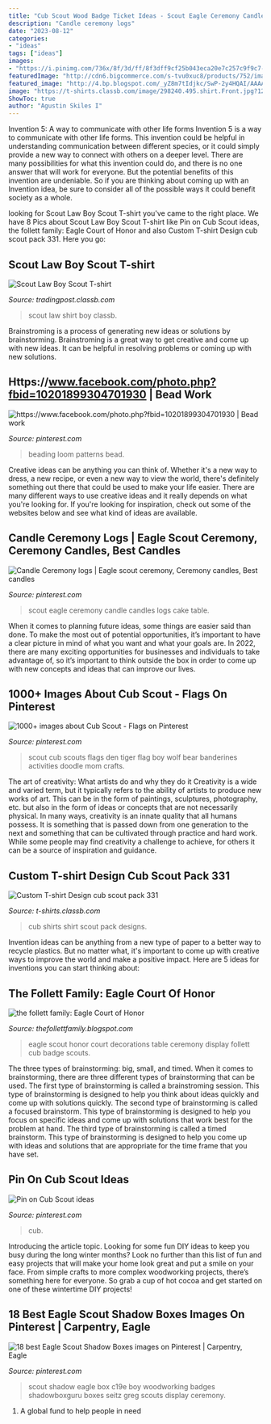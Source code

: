 ```yaml
---
title: "Cub Scout Wood Badge Ticket Ideas - Scout Eagle Ceremony Candle Candles Logs Cake Table"
description: "Candle ceremony logs"
date: "2023-08-12"
categories:
- "ideas"
tags: ["ideas"]
images:
- "https://i.pinimg.com/736x/8f/3d/ff/8f3dff9cf25b043eca20e7c257c9f9c7--eagle-scout-shadow-box.jpg"
featuredImage: "http://cdn6.bigcommerce.com/s-tvu0xuc8/products/752/images/970/scout-law__30713.1411767910.500.659.jpg?c=2"
featured_image: "http://4.bp.blogspot.com/_yZ8m7tIdjkc/SwP-2y4HQAI/AAAAAAAABCE/0bNNP67jDi8/s1600/scout+table.JPG"
image: "https://t-shirts.classb.com/image/298240.495.shirt.Front.jpg?1283948977"
ShowToc: true
author: "Agustin Skiles I"
---
```



Invention 5: A way to communicate with other life forms
Invention 5 is a way to communicate with other life forms. This invention could be helpful in understanding communication between different species, or it could simply provide a new way to connect with others on a deeper level. There are many possibilities for what this invention could do, and there is no one answer that will work for everyone. But the potential benefits of this invention are undeniable. So if you are thinking about coming up with an Invention idea, be sure to consider all of the possible ways it could benefit society as a whole.

	

		
looking for Scout Law Boy Scout T-shirt you've came to the right place. We have 8 Pics about Scout Law Boy Scout T-shirt like Pin on Cub Scout ideas, the follett family: Eagle Court of Honor and also Custom T-shirt Design cub scout pack 331. Here you go:
		
    
## Scout Law Boy Scout T-shirt

<img loading=lazy src="http://cdn6.bigcommerce.com/s-tvu0xuc8/products/752/images/970/scout-law__30713.1411767910.500.659.jpg?c=2" onerror="this.onerror=null;this.src='https://tse4.mm.bing.net/th?id=OIP.oJ4ADqZujhtegSqhsVipTQHaJA&amp;pid=15.1';" alt="Scout Law Boy Scout T-shirt">

_Source: tradingpost.classb.com_

>scout law shirt boy classb. 

	

Brainstroming is a process of generating new ideas or solutions by brainstorming. Brainstroming is a great way to get creative and come up with new ideas. It can be helpful in resolving problems or coming up with new solutions.

    
## Https://www.facebook.com/photo.php?fbid=10201899304701930 | Bead Work

<img loading=lazy src="https://i.pinimg.com/736x/62/40/f0/6240f0e872815e56755e172043a1de2d--loom-beading-beading-patterns.jpg" onerror="this.onerror=null;this.src='https://tse4.mm.bing.net/th?id=OIP.4BXruwq6OddGyZ3b1lkwPgHaKj&amp;pid=15.1';" alt="https://www.facebook.com/photo.php?fbid=10201899304701930 | Bead work">

_Source: pinterest.com_

>beading loom patterns bead. 

	

Creative ideas can be anything you can think of. Whether it's a new way to dress, a new recipe, or even a new way to view the world, there's definitely something out there that could be used to make your life easier. There are many different ways to use creative ideas and it really depends on what you're looking for. If you're looking for inspiration, check out some of the websites below and see what kind of ideas are available.

    
## Candle Ceremony Logs | Eagle Scout Ceremony, Ceremony Candles, Best Candles

<img loading=lazy src="https://i.pinimg.com/originals/65/03/7d/65037dd11b37a5302e2b88c2a2c43c0e.jpg" onerror="this.onerror=null;this.src='https://tse1.mm.bing.net/th?id=OIP.4VRHUH0oSys8ohR9b0PSHQHaEs&amp;pid=15.1';" alt="Candle Ceremony logs | Eagle scout ceremony, Ceremony candles, Best candles">

_Source: pinterest.com_

>scout eagle ceremony candle candles logs cake table. 

	

When it comes to planning future ideas, some things are easier said than done. To make the most out of potential opportunities, it’s important to have a clear picture in mind of what you want and what your goals are. In 2022, there are many exciting opportunities for businesses and individuals to take advantage of, so it’s important to think outside the box in order to come up with new concepts and ideas that can improve our lives.

    
## 1000+ Images About Cub Scout - Flags On Pinterest

<img loading=lazy src="https://s-media-cache-ak0.pinimg.com/736x/f3/a7/70/f3a770d52c0110670ada17ab502cdc0e.jpg" onerror="this.onerror=null;this.src='https://tse1.mm.bing.net/th?id=OIP.0D9fd0ZAu4snx1vgbhcCQwHaNK&amp;pid=15.1';" alt="1000+ images about Cub Scout - Flags on Pinterest">

_Source: pinterest.com_

>scout cub scouts flags den tiger flag boy wolf bear banderines activities doodle mom crafts. 

	

The art of creativity: What artists do and why they do it
Creativity is a wide and varied term, but it typically refers to the ability of artists to produce new works of art. This can be in the form of paintings, sculptures, photography, etc. but also in the form of ideas or concepts that are not necessarily physical. In many ways, creativity is an innate quality that all humans possess. It is something that is passed down from one generation to the next and something that can be cultivated through practice and hard work. While some people may find creativity a challenge to achieve, for others it can be a source of inspiration and guidance.

    
## Custom T-shirt Design Cub Scout Pack 331

<img loading=lazy src="https://t-shirts.classb.com/image/298240.495.shirt.Front.jpg?1283948977" onerror="this.onerror=null;this.src='https://tse3.mm.bing.net/th?id=OIP.JcuvuVjWe_slTIHiNYIV8QHaG3&amp;pid=15.1';" alt="Custom T-shirt Design cub scout pack 331">

_Source: t-shirts.classb.com_

>cub shirts shirt scout pack designs. 

	

Invention ideas can be anything from a new type of paper to a better way to recycle plastics. But no matter what, it's important to come up with creative ways to improve the world and make a positive impact. Here are 5 ideas for inventions you can start thinking about: 

    
## The Follett Family: Eagle Court Of Honor

<img loading=lazy src="http://4.bp.blogspot.com/_yZ8m7tIdjkc/SwP-2y4HQAI/AAAAAAAABCE/0bNNP67jDi8/s1600/scout+table.JPG" onerror="this.onerror=null;this.src='https://tse2.mm.bing.net/th?id=OIP.BqR6HUJOxDRtPqQ4d_ikPAHaE8&amp;pid=15.1';" alt="the follett family: Eagle Court of Honor">

_Source: thefollettfamily.blogspot.com_

>eagle scout honor court decorations table ceremony display follett cub badge scouts. 

	

The three types of brainstorming: big, small, and timed.
When it comes to brainstorming, there are three different types of brainstorming that can be used. The first type of brainstorming is called a brainstroming session. This type of brainstorming is designed to help you think about ideas quickly and come up with solutions quickly. The second type of brainstorming is called a focused brainstorm. This type of brainstorming is designed to help you focus on specific ideas and come up with solutions that work best for the problem at hand. The third type of brainstorming is called a timed brainstorm. This type of brainstorming is designed to help you come up with ideas and solutions that are appropriate for the time frame that you have set.

    
## Pin On Cub Scout Ideas

<img loading=lazy src="https://i.pinimg.com/originals/8d/0c/ec/8d0cecec137f1cb3783726421344137d.jpg" onerror="this.onerror=null;this.src='https://tse3.mm.bing.net/th?id=OIP.q5eFF6Pr7iHc283TeqyXMQHaJ0&amp;pid=15.1';" alt="Pin on Cub Scout ideas">

_Source: pinterest.com_

>cub. 

	

Introducing the article topic.
Looking for some fun DIY ideas to keep you busy during the long winter months? Look no further than this list of fun and easy projects that will make your home look great and put a smile on your face. From simple crafts to more complex woodworking projects, there’s something here for everyone. So grab a cup of hot cocoa and get started on one of these wintertime DIY projects!

    
## 18 Best Eagle Scout Shadow Boxes Images On Pinterest | Carpentry, Eagle

<img loading=lazy src="https://i.pinimg.com/736x/8f/3d/ff/8f3dff9cf25b043eca20e7c257c9f9c7--eagle-scout-shadow-box.jpg" onerror="this.onerror=null;this.src='https://tse2.mm.bing.net/th?id=OIP.vgwOkMgImtguO1wWk3RDmAHaJ4&amp;pid=15.1';" alt="18 best Eagle Scout Shadow Boxes images on Pinterest | Carpentry, Eagle">

_Source: pinterest.com_

>scout shadow eagle box c19e boy woodworking badges shadowboxguru boxes seitz greg scouts display ceremony. 

	

1. A global fund to help people in need 

